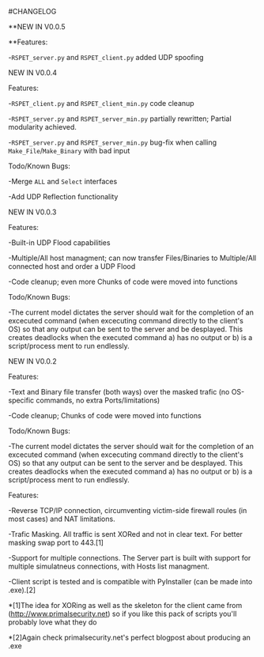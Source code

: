 #CHANGELOG

**NEW IN V0.0.5

**Features:

  -`RSPET_server.py` and `RSPET_client.py` added UDP spoofing

NEW IN V0.0.4

Features:
  
  -`RSPET_client.py` and `RSPET_client_min.py` code cleanup
  
  -`RSPET_server.py` and `RSPET_server_min.py` partially rewritten; Partial modularity achieved.
  
  -`RSPET_server.py` and `RSPET_server_min.py` bug-fix when calling `Make_File`/`Make_Binary` with bad input
  
Todo/Known Bugs:

  -Merge `ALL` and `Select` interfaces
  
  -Add UDP Reflection functionality

NEW IN V0.0.3

Features:

  -Built-in UDP Flood capabilities
  
  -Multiple/All host managment; can now transfer Files/Binaries to Multiple/All connected host and order a UDP Flood
  
  -Code cleanup; even more Chunks of code were moved into functions

Todo/Known Bugs:

  -The current model dictates the server should wait for the completion of an excecuted command (when excecuting command directly to the client's OS) so that any output can be sent to the server and be desplayed. This creates deadlocks when the executed command a) has no output or b) is a script/process ment to run endlessly.   
  
NEW IN V0.0.2

Features:

  -Text and Binary file transfer (both ways) over the masked trafic (no OS-specific commands, no extra Ports/limitations)

  -Code cleanup; Chunks of code were moved into functions

Todo/Known Bugs:

  -The current model dictates the server should wait for the completion of an excecuted command (when excecuting command directly to the client's OS) so that any output can be sent to the server and be desplayed. This creates deadlocks when the executed command a) has no output or b) is a script/process ment to run endlessly. 

Features:

-Reverse TCP/IP connection, circumventing victim-side firewall roules (in most cases) and NAT limitations.

-Trafic Masking. All traffic is sent XORed and not in clear text. For better masking swap port to 443.[1]

-Support for multiple connections. The Server part is built with support for multiple simulatneus connections, with Hosts list managment.

-Client script is tested and is compatible with PyInstaller (can be made into .exe).[2]

*[1]The idea for XORing as well as the skeleton for the client came from (http://www.primalsecurity.net) so if you like this pack of scripts you'll probably love what they do

*[2]Again check primalsecurity.net's perfect blogpost about producing an .exe
